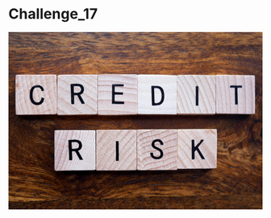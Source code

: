 # Challenge_17

![HeaderImage](https://github.com/LindsayTeeters/Challenge_17/blob/main/Resources/CreditRiskTiles.png)
